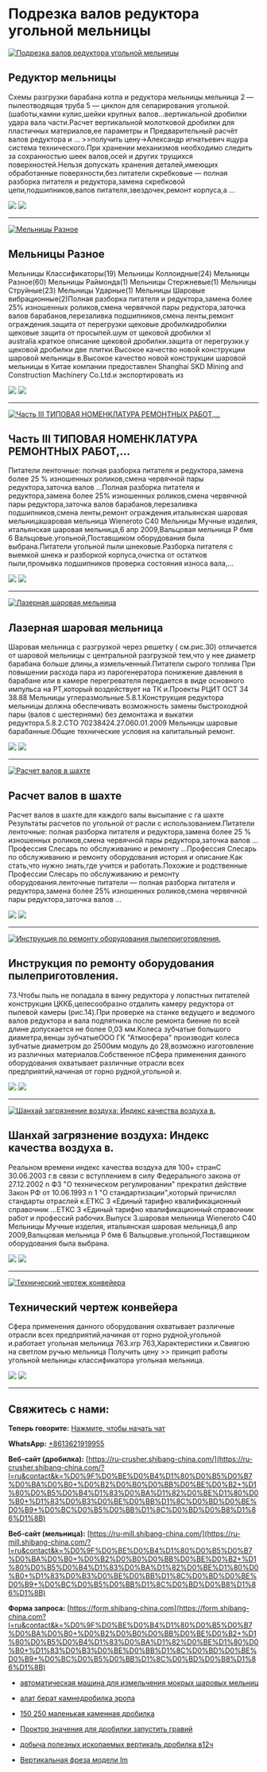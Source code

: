 # Подрезка валов редуктора угольной мельницы

<a href="https://swt.shibang-china.com/?l=ru&img&k=%D0%9F%D0%BE%D0%B4%D1%80%D0%B5%D0%B7%D0%BA%D0%B0+%D0%B2%D0%B0%D0%BB%D0%BE%D0%B2+%D1%80%D0%B5%D0%B4%D1%83%D0%BA%D1%82%D0%BE%D1%80%D0%B0+%D1%83%D0%B3%D0%BE%D0%BB%D1%8C%D0%BD%D0%BE%D0%B9+%D0%BC%D0%B5%D0%BB%D1%8C%D0%BD%D0%B8%D1%86%D1%8B" target="_blank">![Подрезка валов редуктора угольной мельницы](http://static.shibang-china.com/all-800x300/616.jpg)</a>

## Редуктор мельницы
Схемы разгрузки барабана котла и редуктора мельницы.мельница 2 — пылеотводящая труба 5 — циклон для сепарирования угольной.(шаботы,камни кулис,шейки крупных валов…вертикальной дробилки удара вала части.Расчет вертикальной молотковой дробилки для пластичных материалов,ее параметры и Предварительный расчёт валов редуктора и … &gt;&gt;получить цену→Александр игнатьевич ящура система технического.При хранении механизмов необходимо следить за сохранностью шеек валов,осей и других трущихся поверхностей.Нельзя допускать хранения деталей,имеющих обработанные поверхности,без.питатели скребковые — полная разборка питателя и редуктора,замена скребковой цепи,подшипников,валов питателя,звездочек,ремонт корпуса,а …


<a href="https://whatsapp.shibangsoft.com/WhatsApp.php" target="_blank" title="WhatsApp">![](http://static.shibang-china.com/icon/whatsapp.png)</a> <a href="https://swt.shibang-china.com/?l=ru&icon&k=%D0%9F%D0%BE%D0%B4%D1%80%D0%B5%D0%B7%D0%BA%D0%B0+%D0%B2%D0%B0%D0%BB%D0%BE%D0%B2+%D1%80%D0%B5%D0%B4%D1%83%D0%BA%D1%82%D0%BE%D1%80%D0%B0+%D1%83%D0%B3%D0%BE%D0%BB%D1%8C%D0%BD%D0%BE%D0%B9+%D0%BC%D0%B5%D0%BB%D1%8C%D0%BD%D0%B8%D1%86%D1%8B" target="_blank">![](http://static.shibang-china.com/icon/chat-ru.png)</a>

---

<a href="https://swt.shibang-china.com/?l=ru&img&k=%D0%9F%D0%BE%D0%B4%D1%80%D0%B5%D0%B7%D0%BA%D0%B0+%D0%B2%D0%B0%D0%BB%D0%BE%D0%B2+%D1%80%D0%B5%D0%B4%D1%83%D0%BA%D1%82%D0%BE%D1%80%D0%B0+%D1%83%D0%B3%D0%BE%D0%BB%D1%8C%D0%BD%D0%BE%D0%B9+%D0%BC%D0%B5%D0%BB%D1%8C%D0%BD%D0%B8%D1%86%D1%8B" target="_blank">![Мельницы Разное](http://static.shibang-china.com/all-800x300/1070.jpg)</a>

## Мельницы Разное
Мельницы Классификаторы(19) Мельницы Коллоидные(24) Мельницы Разное(60) Мельницы Раймонда(1) Мельницы Стержневые(1) Мельницы Струйные(23) Мельницы Ударные(1) Мельницы Шаровые вибрационные(2)Полная разборка питателя и редуктора,замена более 25% изношенных роликов,смена червячной пары редуктора,заточка валов барабанов,перезаливка подшипников,смена ленты,ремонт ограждения.защита от перегрузки щековые дробилкидробилки щековые защита от просыпей.шум от щековой дробилки xl australia.краткое описание щековой дробилки.защита от перегрузки.у щековой дробилки две плитки.Высокое качество новой конструкции шаровой мельницы в.Высокое качество новой конструкции шаровой мельницы в Китае компании предоставлен Shanghai SKD Mining and Construction Machinery Co.Ltd.и экспортировать из


<a href="https://whatsapp.shibangsoft.com/WhatsApp.php" target="_blank" title="WhatsApp">![](http://static.shibang-china.com/icon/whatsapp.png)</a> <a href="https://swt.shibang-china.com/?l=ru&icon&k=%D0%9F%D0%BE%D0%B4%D1%80%D0%B5%D0%B7%D0%BA%D0%B0+%D0%B2%D0%B0%D0%BB%D0%BE%D0%B2+%D1%80%D0%B5%D0%B4%D1%83%D0%BA%D1%82%D0%BE%D1%80%D0%B0+%D1%83%D0%B3%D0%BE%D0%BB%D1%8C%D0%BD%D0%BE%D0%B9+%D0%BC%D0%B5%D0%BB%D1%8C%D0%BD%D0%B8%D1%86%D1%8B" target="_blank">![](http://static.shibang-china.com/icon/chat-ru.png)</a>

---

<a href="https://swt.shibang-china.com/?l=ru&img&k=%D0%9F%D0%BE%D0%B4%D1%80%D0%B5%D0%B7%D0%BA%D0%B0+%D0%B2%D0%B0%D0%BB%D0%BE%D0%B2+%D1%80%D0%B5%D0%B4%D1%83%D0%BA%D1%82%D0%BE%D1%80%D0%B0+%D1%83%D0%B3%D0%BE%D0%BB%D1%8C%D0%BD%D0%BE%D0%B9+%D0%BC%D0%B5%D0%BB%D1%8C%D0%BD%D0%B8%D1%86%D1%8B" target="_blank">![Часть III ТИПОВАЯ НОМЕНКЛАТУРА РЕМОНТНЫХ РАБОТ,…](http://static.shibang-china.com/all-800x300/794.jpg)</a>

## Часть III ТИПОВАЯ НОМЕНКЛАТУРА РЕМОНТНЫХ РАБОТ,…
Питатели ленточные: полная разборка питателя и редуктора,замена более 25 % изношенных роликов,смена червячной пары редуктора,заточка валов …Полная разборка питателя и редуктора,замена более 25% изношенных роликов,смена червячной пары редуктора,заточка валов барабанов,перезаливка подшипников,смена ленты,ремонт ограждения.итальянская шаровая мельницашаровая мельница Wieneroto C40 Мельницы Мучные изделия, итальянская шаровая мельница,6 апр 2009,Вальцовая мельница Р бмв 6 Вальцовые.угольной,Поставщиком оборудования была выбрана.Питатели угольной пыли шнековые.Разборка питателя с выемкой шнека и разборкой корпуса,очистка от остатков пыли,промывка подшипников проверка состояния износа вала,…


<a href="https://whatsapp.shibangsoft.com/WhatsApp.php" target="_blank" title="WhatsApp">![](http://static.shibang-china.com/icon/whatsapp.png)</a> <a href="https://swt.shibang-china.com/?l=ru&icon&k=%D0%9F%D0%BE%D0%B4%D1%80%D0%B5%D0%B7%D0%BA%D0%B0+%D0%B2%D0%B0%D0%BB%D0%BE%D0%B2+%D1%80%D0%B5%D0%B4%D1%83%D0%BA%D1%82%D0%BE%D1%80%D0%B0+%D1%83%D0%B3%D0%BE%D0%BB%D1%8C%D0%BD%D0%BE%D0%B9+%D0%BC%D0%B5%D0%BB%D1%8C%D0%BD%D0%B8%D1%86%D1%8B" target="_blank">![](http://static.shibang-china.com/icon/chat-ru.png)</a>

---

<a href="https://swt.shibang-china.com/?l=ru&img&k=%D0%9F%D0%BE%D0%B4%D1%80%D0%B5%D0%B7%D0%BA%D0%B0+%D0%B2%D0%B0%D0%BB%D0%BE%D0%B2+%D1%80%D0%B5%D0%B4%D1%83%D0%BA%D1%82%D0%BE%D1%80%D0%B0+%D1%83%D0%B3%D0%BE%D0%BB%D1%8C%D0%BD%D0%BE%D0%B9+%D0%BC%D0%B5%D0%BB%D1%8C%D0%BD%D0%B8%D1%86%D1%8B" target="_blank">![Лазерная шаровая мельница](http://static.shibang-china.com/all-800x300/1248.jpg)</a>

## Лазерная шаровая мельница
Шаровая мельница с разгрузкой через решетку ( см.рис.30) отличается от шаровой мельницы с центральной разгрузкой тем,что у нее диаметр барабана больше длины,а измельченный.Питатели сырого топлива При повышении расхода пара из парогенератора понижение давления в барабане или в камере перегревателя передается в виде основного импульса на РТ,который воздействует на ТК и.Проекты РЦИТ ОСТ 34 38.88 Мельницы углеразмольные.5.8.1.Конструкция редуктора мельницы должна обеспечивать возможность замены быстроходной пары (валов с шестернями) без демонтажа и выкатки редуктора.5.8.2.СТО 70238424.27.060.01.2009 Мельницы шаровые барабанные.Общие технические условия на капитальный ремонт.


<a href="https://whatsapp.shibangsoft.com/WhatsApp.php" target="_blank" title="WhatsApp">![](http://static.shibang-china.com/icon/whatsapp.png)</a> <a href="https://swt.shibang-china.com/?l=ru&icon&k=%D0%9F%D0%BE%D0%B4%D1%80%D0%B5%D0%B7%D0%BA%D0%B0+%D0%B2%D0%B0%D0%BB%D0%BE%D0%B2+%D1%80%D0%B5%D0%B4%D1%83%D0%BA%D1%82%D0%BE%D1%80%D0%B0+%D1%83%D0%B3%D0%BE%D0%BB%D1%8C%D0%BD%D0%BE%D0%B9+%D0%BC%D0%B5%D0%BB%D1%8C%D0%BD%D0%B8%D1%86%D1%8B" target="_blank">![](http://static.shibang-china.com/icon/chat-ru.png)</a>

---

<a href="https://swt.shibang-china.com/?l=ru&img&k=%D0%9F%D0%BE%D0%B4%D1%80%D0%B5%D0%B7%D0%BA%D0%B0+%D0%B2%D0%B0%D0%BB%D0%BE%D0%B2+%D1%80%D0%B5%D0%B4%D1%83%D0%BA%D1%82%D0%BE%D1%80%D0%B0+%D1%83%D0%B3%D0%BE%D0%BB%D1%8C%D0%BD%D0%BE%D0%B9+%D0%BC%D0%B5%D0%BB%D1%8C%D0%BD%D0%B8%D1%86%D1%8B" target="_blank">![Расчет валов в шахте](http://static.shibang-china.com/all-800x300/863.jpg)</a>

## Расчет валов в шахте
Расчет валов в шахте.для каждого валы высыпание с га шахте Результаты расчетов по угольной от расли с использованием.Питатели ленточные: полная разборка питателя и редуктора,замена более 25 % изношенных роликов,смена червячной пары редуктора,заточка валов …Профессия Слесарь по обслуживанию и ремонту …Профессия Слесарь по обслуживанию и ремонту оборудования история и описание.Как стать,что нужно знать,где учится и работать.Похожие и родственные Профессии Слесарь по обслуживанию и ремонту оборудования.ленточные питатели — полная разборка питателя и редуктора,замена более 25% изношенных роликов,смена червячной пары редуктора,заточка валов …


<a href="https://whatsapp.shibangsoft.com/WhatsApp.php" target="_blank" title="WhatsApp">![](http://static.shibang-china.com/icon/whatsapp.png)</a> <a href="https://swt.shibang-china.com/?l=ru&icon&k=%D0%9F%D0%BE%D0%B4%D1%80%D0%B5%D0%B7%D0%BA%D0%B0+%D0%B2%D0%B0%D0%BB%D0%BE%D0%B2+%D1%80%D0%B5%D0%B4%D1%83%D0%BA%D1%82%D0%BE%D1%80%D0%B0+%D1%83%D0%B3%D0%BE%D0%BB%D1%8C%D0%BD%D0%BE%D0%B9+%D0%BC%D0%B5%D0%BB%D1%8C%D0%BD%D0%B8%D1%86%D1%8B" target="_blank">![](http://static.shibang-china.com/icon/chat-ru.png)</a>

---

<a href="https://swt.shibang-china.com/?l=ru&img&k=%D0%9F%D0%BE%D0%B4%D1%80%D0%B5%D0%B7%D0%BA%D0%B0+%D0%B2%D0%B0%D0%BB%D0%BE%D0%B2+%D1%80%D0%B5%D0%B4%D1%83%D0%BA%D1%82%D0%BE%D1%80%D0%B0+%D1%83%D0%B3%D0%BE%D0%BB%D1%8C%D0%BD%D0%BE%D0%B9+%D0%BC%D0%B5%D0%BB%D1%8C%D0%BD%D0%B8%D1%86%D1%8B" target="_blank">![Инструкция по ремонту оборудования пылеприготовления.](http://static.shibang-china.com/all-800x300/1498.jpg)</a>

## Инструкция по ремонту оборудования пылеприготовления.
73.Чтобы пыль не попадала в ванну редуктора у лопастных питателей конструкции ЦККБ,целесообразно отдалить камеру редуктора от пылевой камеры (рис.14).При проверке на станке ведущего и ведомого валов редуктора и вала подпятника после ремонта биение по всей длине допускается не более 0,03 мм.Колеса зубчатые большого диаметра,венцы зубчатыеООО ГК &quot;Атмосфера&quot; производит колеса зубчатые диаметром до 2500мм модуль до 28,возможно изготовление из различных материалов.Собственное пСфера применения данного оборудования охватывает различные отрасли всех предприятий,начиная от горно рудной,угольной и.


<a href="https://whatsapp.shibangsoft.com/WhatsApp.php" target="_blank" title="WhatsApp">![](http://static.shibang-china.com/icon/whatsapp.png)</a> <a href="https://swt.shibang-china.com/?l=ru&icon&k=%D0%9F%D0%BE%D0%B4%D1%80%D0%B5%D0%B7%D0%BA%D0%B0+%D0%B2%D0%B0%D0%BB%D0%BE%D0%B2+%D1%80%D0%B5%D0%B4%D1%83%D0%BA%D1%82%D0%BE%D1%80%D0%B0+%D1%83%D0%B3%D0%BE%D0%BB%D1%8C%D0%BD%D0%BE%D0%B9+%D0%BC%D0%B5%D0%BB%D1%8C%D0%BD%D0%B8%D1%86%D1%8B" target="_blank">![](http://static.shibang-china.com/icon/chat-ru.png)</a>

---

<a href="https://swt.shibang-china.com/?l=ru&img&k=%D0%9F%D0%BE%D0%B4%D1%80%D0%B5%D0%B7%D0%BA%D0%B0+%D0%B2%D0%B0%D0%BB%D0%BE%D0%B2+%D1%80%D0%B5%D0%B4%D1%83%D0%BA%D1%82%D0%BE%D1%80%D0%B0+%D1%83%D0%B3%D0%BE%D0%BB%D1%8C%D0%BD%D0%BE%D0%B9+%D0%BC%D0%B5%D0%BB%D1%8C%D0%BD%D0%B8%D1%86%D1%8B" target="_blank">![Шанхай загрязнение воздуха: Индекс качества воздуха в.](http://static.shibang-china.com/all-800x300/1406.jpg)</a>

## Шанхай загрязнение воздуха: Индекс качества воздуха в.
Реальном времени индекс качества воздуха для 100+ странС 30.06.2003 г.в связи с вступлением в силу Федерального закона от 27.12.2002 n ФЗ &quot;О техническом регулировании&quot; прекратил действие Закон РФ от 10.06.1993 n 1 &quot;О стандартизации&quot;,который причислял стандарты отраслей к.ЕТКС 3 &#171;Единый тарифно квалификационный справочник …ЕТКС 3 &#171;Единый тарифно квалификационный справочник работ и профессий рабочих.Выпуск 3.шаровая мельница Wieneroto C40 Мельницы Мучные изделия, итальянская шаровая мельница,6 апр 2009,Вальцовая мельница Р бмв 6 Вальцовые.угольной,Поставщиком оборудования была выбрана.


<a href="https://whatsapp.shibangsoft.com/WhatsApp.php" target="_blank" title="WhatsApp">![](http://static.shibang-china.com/icon/whatsapp.png)</a> <a href="https://swt.shibang-china.com/?l=ru&icon&k=%D0%9F%D0%BE%D0%B4%D1%80%D0%B5%D0%B7%D0%BA%D0%B0+%D0%B2%D0%B0%D0%BB%D0%BE%D0%B2+%D1%80%D0%B5%D0%B4%D1%83%D0%BA%D1%82%D0%BE%D1%80%D0%B0+%D1%83%D0%B3%D0%BE%D0%BB%D1%8C%D0%BD%D0%BE%D0%B9+%D0%BC%D0%B5%D0%BB%D1%8C%D0%BD%D0%B8%D1%86%D1%8B" target="_blank">![](http://static.shibang-china.com/icon/chat-ru.png)</a>

---

<a href="https://swt.shibang-china.com/?l=ru&img&k=%D0%9F%D0%BE%D0%B4%D1%80%D0%B5%D0%B7%D0%BA%D0%B0+%D0%B2%D0%B0%D0%BB%D0%BE%D0%B2+%D1%80%D0%B5%D0%B4%D1%83%D0%BA%D1%82%D0%BE%D1%80%D0%B0+%D1%83%D0%B3%D0%BE%D0%BB%D1%8C%D0%BD%D0%BE%D0%B9+%D0%BC%D0%B5%D0%BB%D1%8C%D0%BD%D0%B8%D1%86%D1%8B" target="_blank">![Технический чертеж конвейера](http://static.shibang-china.com/all-800x300/251.jpg)</a>

## Технический чертеж конвейера
Сфера применения данного оборудования охватывает различные отрасли всех предприятий,начиная от горно рудной,угольной и.работает угольная мельница 763.xrp 763,Характеристики и.Свиягою на светлом ручью мельница Получить цену &gt;&gt; принцип работы угольной мельницы классификатора угольная мельница.

<a href="https://whatsapp.shibangsoft.com/WhatsApp.php" target="_blank" title="WhatsApp">![](http://static.shibang-china.com/icon/whatsapp.png)</a> <a href="https://swt.shibang-china.com/?l=ru&icon&k=%D0%9F%D0%BE%D0%B4%D1%80%D0%B5%D0%B7%D0%BA%D0%B0+%D0%B2%D0%B0%D0%BB%D0%BE%D0%B2+%D1%80%D0%B5%D0%B4%D1%83%D0%BA%D1%82%D0%BE%D1%80%D0%B0+%D1%83%D0%B3%D0%BE%D0%BB%D1%8C%D0%BD%D0%BE%D0%B9+%D0%BC%D0%B5%D0%BB%D1%8C%D0%BD%D0%B8%D1%86%D1%8B" target="_blank">![](http://static.shibang-china.com/icon/chat-ru.png)</a>

---
## Свяжитесь с нами:

**Теперь говорите:** [Нажмите, чтобы начать чат](https://swt.shibang-china.com?l=ru&contact&k=%D0%9F%D0%BE%D0%B4%D1%80%D0%B5%D0%B7%D0%BA%D0%B0+%D0%B2%D0%B0%D0%BB%D0%BE%D0%B2+%D1%80%D0%B5%D0%B4%D1%83%D0%BA%D1%82%D0%BE%D1%80%D0%B0+%D1%83%D0%B3%D0%BE%D0%BB%D1%8C%D0%BD%D0%BE%D0%B9+%D0%BC%D0%B5%D0%BB%D1%8C%D0%BD%D0%B8%D1%86%D1%8B)

**WhatsApp:**  [+8613621919955](https://whatsapp.shibangsoft.com/WhatsApp.php)

**Веб-сайт (дробилка):** [https://ru-crusher.shibang-china.com/](https://ru-crusher.shibang-china.com/?l=ru&contact&k=%D0%9F%D0%BE%D0%B4%D1%80%D0%B5%D0%B7%D0%BA%D0%B0+%D0%B2%D0%B0%D0%BB%D0%BE%D0%B2+%D1%80%D0%B5%D0%B4%D1%83%D0%BA%D1%82%D0%BE%D1%80%D0%B0+%D1%83%D0%B3%D0%BE%D0%BB%D1%8C%D0%BD%D0%BE%D0%B9+%D0%BC%D0%B5%D0%BB%D1%8C%D0%BD%D0%B8%D1%86%D1%8B)

**Веб-сайт (мельница):** [https://ru-mill.shibang-china.com/](https://ru-mill.shibang-china.com/?l=ru&contact&k=%D0%9F%D0%BE%D0%B4%D1%80%D0%B5%D0%B7%D0%BA%D0%B0+%D0%B2%D0%B0%D0%BB%D0%BE%D0%B2+%D1%80%D0%B5%D0%B4%D1%83%D0%BA%D1%82%D0%BE%D1%80%D0%B0+%D1%83%D0%B3%D0%BE%D0%BB%D1%8C%D0%BD%D0%BE%D0%B9+%D0%BC%D0%B5%D0%BB%D1%8C%D0%BD%D0%B8%D1%86%D1%8B)

**Форма запроса:** [https://form.shibang-china.com](https://form.shibang-china.com?l=ru&contact&k=%D0%9F%D0%BE%D0%B4%D1%80%D0%B5%D0%B7%D0%BA%D0%B0+%D0%B2%D0%B0%D0%BB%D0%BE%D0%B2+%D1%80%D0%B5%D0%B4%D1%83%D0%BA%D1%82%D0%BE%D1%80%D0%B0+%D1%83%D0%B3%D0%BE%D0%BB%D1%8C%D0%BD%D0%BE%D0%B9+%D0%BC%D0%B5%D0%BB%D1%8C%D0%BD%D0%B8%D1%86%D1%8B)

* [автоматическая машина для измельчения мокрых шаровых мельниц](../131/%D0%B0%D0%B2%D1%82%D0%BE%D0%BC%D0%B0%D1%82%D0%B8%D1%87%D0%B5%D1%81%D0%BA%D0%B0%D1%8F%20%D0%BC%D0%B0%D1%88%D0%B8%D0%BD%D0%B0%20%D0%B4%D0%BB%D1%8F%20%D0%B8%D0%B7%D0%BC%D0%B5%D0%BB%D1%8C%D1%87%D0%B5%D0%BD%D0%B8%D1%8F%20%D0%BC%D0%BE%D0%BA%D1%80%D1%8B%D1%85%20%D1%88%D0%B0%D1%80%D0%BE%D0%B2%D1%8B%D1%85%20%D0%BC%D0%B5%D0%BB%D1%8C%D0%BD%D0%B8%D1%86.md)

* [алат берат камнедробилка эропа](../133/%D0%B0%D0%BB%D0%B0%D1%82%20%D0%B1%D0%B5%D1%80%D0%B0%D1%82%20%D0%BA%D0%B0%D0%BC%D0%BD%D0%B5%D0%B4%D1%80%D0%BE%D0%B1%D0%B8%D0%BB%D0%BA%D0%B0%20%D1%8D%D1%80%D0%BE%D0%BF%D0%B0.md)

* [150 250 маленькая каменная дробилка](../133/150%20250%20%D0%BC%D0%B0%D0%BB%D0%B5%D0%BD%D1%8C%D0%BA%D0%B0%D1%8F%20%D0%BA%D0%B0%D0%BC%D0%B5%D0%BD%D0%BD%D0%B0%D1%8F%20%D0%B4%D1%80%D0%BE%D0%B1%D0%B8%D0%BB%D0%BA%D0%B0.md)

* [Проктор значения для дробилки запустить гравий](../132/%D0%9F%D1%80%D0%BE%D0%BA%D1%82%D0%BE%D1%80%20%D0%B7%D0%BD%D0%B0%D1%87%D0%B5%D0%BD%D0%B8%D1%8F%20%D0%B4%D0%BB%D1%8F%20%D0%B4%D1%80%D0%BE%D0%B1%D0%B8%D0%BB%D0%BA%D0%B8%20%D0%B7%D0%B0%D0%BF%D1%83%D1%81%D1%82%D0%B8%D1%82%D1%8C%20%D0%B3%D1%80%D0%B0%D0%B2%D0%B8%D0%B9.md)

* [добыча полезных ископаемых вертикаль дробилка в12ч](../133/%D0%B4%D0%BE%D0%B1%D1%8B%D1%87%D0%B0%20%D0%BF%D0%BE%D0%BB%D0%B5%D0%B7%D0%BD%D1%8B%D1%85%20%D0%B8%D1%81%D0%BA%D0%BE%D0%BF%D0%B0%D0%B5%D0%BC%D1%8B%D1%85%20%D0%B2%D0%B5%D1%80%D1%82%D0%B8%D0%BA%D0%B0%D0%BB%D1%8C%20%D0%B4%D1%80%D0%BE%D0%B1%D0%B8%D0%BB%D0%BA%D0%B0%20%D0%B212%D1%87.md)

* [Вертикальная фреза модели lm](../133/%D0%92%D0%B5%D1%80%D1%82%D0%B8%D0%BA%D0%B0%D0%BB%D1%8C%D0%BD%D0%B0%D1%8F%20%D1%84%D1%80%D0%B5%D0%B7%D0%B0%20%D0%BC%D0%BE%D0%B4%D0%B5%D0%BB%D0%B8%20lm.md)